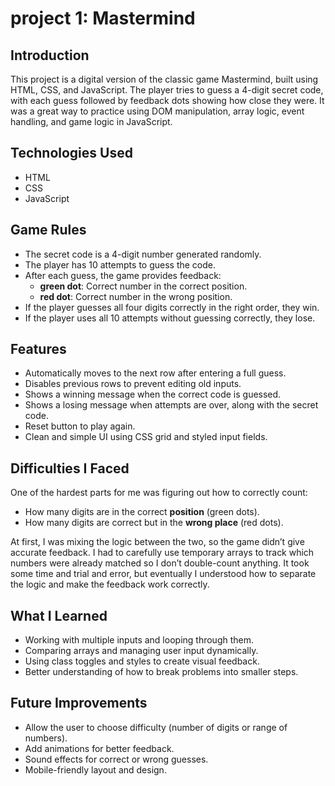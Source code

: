 # project 1: Mastermind


## Introduction

This project is a digital version of the classic game Mastermind, built using HTML, CSS, and JavaScript. The player tries to guess a 4-digit secret code, with each guess followed by feedback dots showing how close they were. It was a great way to practice using DOM manipulation, array logic, event handling, and game logic in JavaScript.

## Technologies Used

- HTML
- CSS
- JavaScript 

## Game Rules

- The secret code is a 4-digit number generated randomly.
- The player has 10 attempts to guess the code.
- After each guess, the game provides feedback:
  - **green dot**: Correct number in the correct position.
  - **red dot**: Correct number in the wrong position.
- If the player guesses all four digits correctly in the right order, they win.
- If the player uses all 10 attempts without guessing correctly, they lose.

## Features

- Automatically moves to the next row after entering a full guess.
- Disables previous rows to prevent editing old inputs.
- Shows a winning message when the correct code is guessed.
- Shows a losing message when attempts are over, along with the secret code.
- Reset button to play again.
- Clean and simple UI using CSS grid and styled input fields.

## Difficulties I Faced

One of the hardest parts for me was figuring out how to correctly count:
- How many digits are in the correct **position** (green dots).
- How many digits are correct but in the **wrong place** (red dots).

At first, I was mixing the logic between the two, so the game didn’t give accurate feedback. I had to carefully use temporary arrays to track which numbers were already matched so I don’t double-count anything. It took some time and trial and error, but eventually I understood how to separate the logic and make the feedback work correctly.

## What I Learned

- Working with multiple inputs and looping through them.
- Comparing arrays and managing user input dynamically.
- Using class toggles and styles to create visual feedback.
- Better understanding of how to break problems into smaller steps.

## Future Improvements

- Allow the user to choose difficulty (number of digits or range of numbers).
- Add animations for better feedback.
- Sound effects for correct or wrong guesses.
- Mobile-friendly layout and design.

